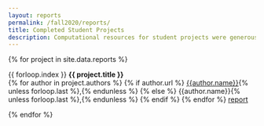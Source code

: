 ```yaml
---
layout: reports
permalink: /fall2020/reports/
title: Completed Student Projects
description: Computational resources for student projects were generously provided by <a href="https://aws.amazon.com/education/awseducate/" target="_blank">AWS Educate</a>.
---
```


{% for project in site.data.reports %}

<tr>
    <td align="left">{{ forloop.index }}</td>
    <td align="left">
    <strong>{{ project.title }}</strong><br/>
    {% for author in project.authors %}
    {%   if author.url %}
    <a href="{{author.url}}">{{author.name}}</a>{% unless forloop.last %},{% endunless %}
    {%   else %}
    {{author.name}}{% unless forloop.last %},{% endunless %}
    {%   endif %}
    {% endfor %}
    </td>
    <td align="left"><a href="{{ project.path | relative_url }}">report</a></td>
</tr>

{% endfor %}
